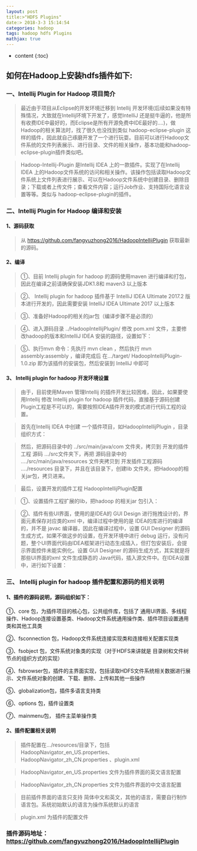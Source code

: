 ```yaml
---
layout: post
title:>"HDFS Plugins"
date:> 2018-3-3 15:14:54
categories: hadoop
tags: hadoop hdfs Plugins
mathjax: true
---
```


* content
{:toc}

## 如何在Hadoop上安装hdfs插件如下:
### 一、Intellij Plugin for Hadoop 项目简介

>最近由于项目从Eclipse的开发环境迁移到 Intellij 开发环境(后续如果没有特殊情况，大致就在Intellij环境下开发了，感觉IntelliJ 还是挺牛逼的，他是所有收费IDE中最好的，而Eclipse是所有开源免费中IDE最好的....)，做Hadoop的相关算法时，找了很久也没找到类似 hadoop-eclipse-plugin 这样的插件，因此就自己琢磨开发了一个进行玩耍。目前可以进行Hadoop文件系统的文件列表展示、进行目录、文件的相关操作，基本功能和hadoop-eclipse-plugin插件类似吧。

>Hadoop-Intellij-Plugin 是Intellij IDEA 上的一款插件。实现了在Intellij IDEA 上的Hadoop文件系统的访问和相关操作。该操作包括读取Hadoop文件系统上文件列表进行展示、可以在Hadoop文件系统中创建目录、删除目录；下载或者上传文件；查看文件内容；运行Job作业、支持国际化语言设置等等。类似与 hadoop-eclipse-plugin的插件。



### 二、Intellij Plugin for Hadoop 编译和安装

#### 1、源码获取

>从 https://github.com/fangyuzhong2016/HadoopIntellijPlugin 获取最新的源码。

#### 2、编译

>①、目前 Intellij plugin for hadoop 的源码使用maven 进行编译和打包，因此在编译之前请确保安装JDK1.8和 maven3 以上版本

>②、 Intellij plugin for hadoop 插件基于 IntelliJ IDEA Ultimate 2017.2 版本进行开发的，因此需要安装 IntelliJ IDEA Ultimate 2017 以上版本

>③、准备好Hadoop的相关的jar包（编译步骤不是必须的）

>④、进入源码目录 ../HadoopIntellijPlugin/ 修改 pom.xml 文件，主要修改hadoop的版本和IntelliJ IDEA 安装的路径，设置如下：






>⑤、执行mvn 命令：先执行 mvn clean ，然后执行 mvn assembly:assembly ，编译完成后 在.../target/ HadoopIntellijPlugin-1.0.zip 即为该插件的安装包，然后安装到 IntelliJ 中即可



#### 3、 Intellij plugin for hadoop 开发环境设置

>由于，目前使用Maven 管理Intellij 的插件开发比较困难，因此，如果要使用Intellij 修改 Intellij plugin for hadoop 插件代码，直接基于源码创建Plugin工程是不可以的，需要按照IDEA插件开发的模式进行代码工程的设置。

>首先在Intellij IDEA 中创建 一个插件项目，如HadoopIntellijPlugin ，目录组织方式：






>然后，把源码目录中的 ../src/main/java/com 文件夹，拷贝到 开发的插件工程 源码 .../src文件夹下，再把 源码目录中的 ..../src/main/java/resources 文件夹拷贝到 开发插件工程源码 ..../resources 目录下，并且在该目录下，创建lib 文件夹，把Hadoop的相关jar包，拷贝进来。

>最后，设置开发的插件工程 HadoopIntellijPlugin配置

>①、设置插件工程扩展的lib，把hadoop 的相关jar 包引入：






>②、插件有些UI界面，使用的是IDEA的 GUI Design 进行拖拽设计的，界面元素保存对应类的xml 中，编译过程中使用的是 IDEA的库进行的编译的，并不是 javac 编译器，因此在编译过程中，设置 GUI Designer 的源码生成方式，如果不做这步的设置，在开发环境中进行 debug 运行，没有问题，整个UI界面代码由IDEA框架进行动态生成插入，但打包安装后，会提示界面控件未能实例化。设置 GUI Designer 的源码生成方式，其实就是将那些UI界面的xml 文件生成静态的 Java代码，插入源文件中。在IDEA设置中，进行如下设置：




### 三、 Intellij plugin for hadoop 插件配置和源码的相关说明

#### 1、插件的源码说明，源码组织如下：






①、core 包，为插件项目的核心包，公共组件库，包括了 通用UI界面、多线程操作、Hadoop连接设置基类、Hadoop文件系统通用操作类、插件项目设置通用类和其他工具类

②、fsconnection 包，Hadoop文件系统连接实现类和连接相关配置实现类

③、fsobject 包，文件系统对象类的实现（对于HDFS来讲就是 目录树和文件树节点的组织方式的实现）

④、fsbrowser包，插件的主界面实现，包括读取HDFS文件系统相关数据进行展示、文件系统对象的创建、下载、删除、上传和其他一些操作

⑤、globalization包，插件多语言支持类

⑥、options 包，插件设置类

⑦、mainmenu包， 插件主菜单操作类



#### 2、插件配置相关说明

>插件配置在.../resources/目录下，包括HadoopNavigator_en_US.properties、HadoopNavigator_zh_CN.properties 、plugin.xml

>HadoopNavigator_en_US.properties 文件为插件界面的英文语言配置

>HadoopNavigator_zh_CN.properties 文件为插件界面的中文语言配置

>目前插件界面的语言只支持 简体中文和英文，其他的语言，需要自行制作语言包。系统初始默认的语言为操作系统默认的语言

>plugin.xml 为插件的配置文件






### 插件源码地址： https://github.com/fangyuzhong2016/HadoopIntellijPlugin

